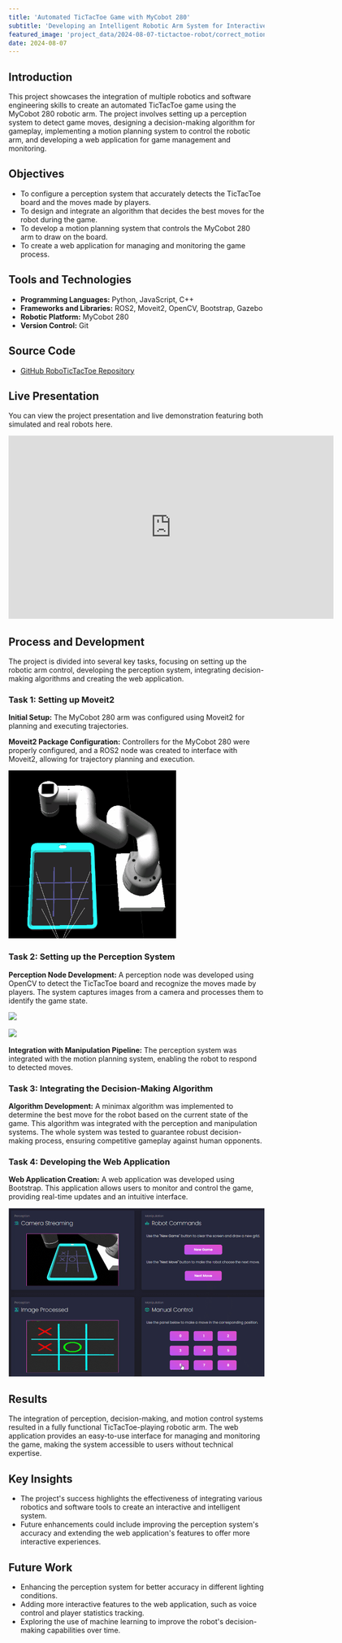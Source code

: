 ```yaml
---
title: 'Automated TicTacToe Game with MyCobot 280'
subtitle: 'Developing an Intelligent Robotic Arm System for Interactive Gameplay'
featured_image: 'project_data/2024-08-07-tictactoe-robot/correct_motion.gif'
date: 2024-08-07
---
```


## Introduction
This project showcases the integration of multiple robotics and software engineering skills to create an automated TicTacToe game using the MyCobot 280 robotic arm. The project involves setting up a perception system to detect game moves, designing a decision-making algorithm for gameplay, implementing a motion planning system to control the robotic arm, and developing a web application for game management and monitoring.

## Objectives
- To configure a perception system that accurately detects the TicTacToe board and the moves made by players.
- To design and integrate an algorithm that decides the best moves for the robot during the game.
- To develop a motion planning system that controls the MyCobot 280 arm to draw on the board.
- To create a web application for managing and monitoring the game process.

## Tools and Technologies

- **Programming Languages:** Python, JavaScript, C++
- **Frameworks and Libraries:** ROS2, Moveit2, OpenCV, Bootstrap, Gazebo
- **Robotic Platform:** MyCobot 280
- **Version Control:** Git

## Source Code
- [GitHub RoboTicTacToe Repository](https://github.com/MiguelSolisSegura/robotic_tactoe)

## Live Presentation
You can view the project presentation and live demonstration featuring both simulated and real robots here.

<iframe src="https://youtu.be/0qSsqAPmwf8?si=_UhlefGksEGV9KXw&t=3105" width="640" height="360" frameborder="0" allowfullscreen></iframe>

## Process and Development
The project is divided into several key tasks, focusing on setting up the robotic arm control, developing the perception system, integrating decision-making algorithms and creating the web application.

### Task 1: Setting up Moveit2
**Initial Setup:** The MyCobot 280 arm was configured using Moveit2 for planning and executing trajectories.

**Moveit2 Package Configuration:** Controllers for the MyCobot 280 were properly configured, and a ROS2 node was created to interface with Moveit2, allowing for trajectory planning and execution.

![](/project_data/2024-08-07-tictactoe-robot/correct_motion.gif)

### Task 2: Setting up the Perception System
**Perception Node Development:** A perception node was developed using OpenCV to detect the TicTacToe board and recognize the moves made by players. The system captures images from a camera and processes them to identify the game state.

![](/project_data/2024-08-07-tictactoe-robot/top.gif)

![](/project_data/2024-08-07-tictactoe-robot/bottom.gif)

**Integration with Manipulation Pipeline:** The perception system was integrated with the motion planning system, enabling the robot to respond to detected moves.

### Task 3: Integrating the Decision-Making Algorithm
**Algorithm Development:**  A minimax algorithm was implemented to determine the best move for the robot based on the current state of the game. This algorithm was integrated with the perception and manipulation systems. The whole system was tested to guarantee robust decision-making process, ensuring competitive gameplay against human opponents.

### Task 4: Developing the Web Application
**Web Application Creation:** A web application was developed using Bootstrap. This application allows users to monitor and control the game, providing real-time updates and an intuitive interface.

![](/project_data/2024-08-07-tictactoe-robot/web_interface.png)

## Results
The integration of perception, decision-making, and motion control systems resulted in a fully functional TicTacToe-playing robotic arm. The web application provides an easy-to-use interface for managing and monitoring the game, making the system accessible to users without technical expertise.

## Key Insights
- The project's success highlights the effectiveness of integrating various robotics and software tools to create an interactive and intelligent system.
- Future enhancements could include improving the perception system's accuracy and extending the web application's features to offer more interactive experiences.

## Future Work
- Enhancing the perception system for better accuracy in different lighting conditions.
- Adding more interactive features to the web application, such as voice control and player statistics tracking.
- Exploring the use of machine learning to improve the robot's decision-making capabilities over time.